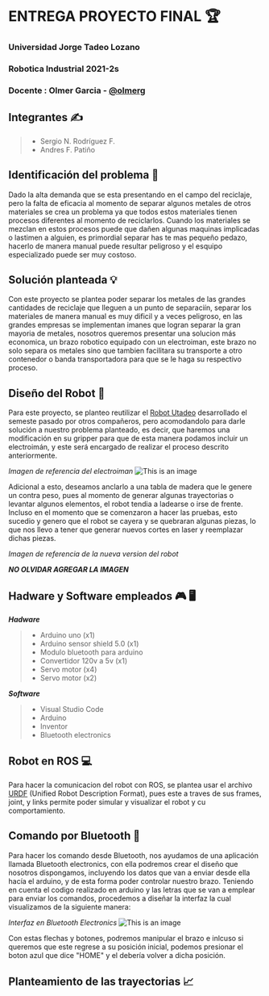# ENTREGA PROYECTO FINAL :trophy:

### Universidad Jorge Tadeo Lozano 
### Robotica Industrial 2021-2s
### Docente : Olmer Garcia - [@olmerg](https://github.com/olmerg)  
## Integrantes :writing_hand:
> - Sergio N. Rodríguez F.
> - Andres F. Patiño 
## Identificación del problema :mag_right:
Dado la alta demanda que se esta presentando en el campo del reciclaje, pero la falta de eficacia al momento de separar algunos metales de otros materiales se crea un problema ya que todos estos materiales tienen procesos diferentes al momento de reciclarlos. Cuando los materiales se mezclan en estos procesos puede que dañen algunas maquinas implicadas o lastimen a alguien, es primordial separar has te mas pequeño pedazo, hacerlo de manera manual puede resultar peligroso y el esquipo especializado puede ser muy costoso.
## Solución planteada :bulb:
Con este proyecto se plantea poder separar los metales de las grandes cantidades de reciclaje que lleguen a un punto de separaciín, separar los materiales de manera manual es muy dificil y a veces peligroso, en las grandes empresas se implementan imanes que logran separar la gran mayoria de metales, nosotros queremos presentar una solucion más economica, un brazo robotico equipado con un electroiman, este brazo no solo separa os metales sino que tambien facilitara su transporte a otro contenedor o banda transportadora para que se le haga su respectivo proceso. 
## Diseño del Robot :robot:
Para este proyecto, se planteo reutilizar el [Robot Utadeo](https://github.com/olmerg/rtb_serial_robot/tree/main/RobotUtadeo/urdf) desarrollado el semeste pasado por otros compañeros, pero acomodandolo para darle solución a nuestro problema planteado, es decir, que haremos una modificación en su gripper para que de esta manera podamos incluir un electroimán, y este será encargado de realizar el proceso descrito anteriormente. 

*Imagen de referencia del electroiman* 
![This is an image](https://www.hwlibre.com/wp-content/uploads/2020/01/electroiman.jpg) 

Adicional a esto, deseamos anclarlo a una tabla de madera que le genere un contra peso, pues al momento de generar algunas trayectorias o levantar algunos elementos, el robot tendia a ladearse o irse de frente. Incluso en el momento que se comenzaron a hacer las pruebas, esto sucedio y genero que el robot se cayera y se quebraran algunas piezas, lo que nos llevo a tener que generar nuevos cortes en laser y reemplazar dichas piezas.

*Imagen de referencia de la nueva version del robot* 

***NO OLVIDAR AGREGAR LA IMAGEN***
## Hadware y Software empleados :video_game: :desktop_computer:
***Hadware***
> - Arduino uno (x1)
> - Arduino sensor shield 5.0 (x1)
> - Modulo bluetooth para arduino 
> - Convertidor 120v a 5v (x1)
> - Servo motor (x4)
> - Servo motor (x2)

***Software***
> - Visual Studio Code
> - Arduino
> - Inventor
> - Bluetooth electronics
## Robot en ROS :computer:
Para hacer la comunicacion del robot con ROS, se plantea usar el archivo [URDF](https://github.com/olmerg/rtb_serial_robot/tree/main/SNRF/URDF)  (Unified Robot Description Format), pues este a traves de sus frames, joint, y links permite poder simular y visualizar el robot y cu comportamiento.
## Comando por Bluetooth :iphone:
Para hacer los comando desde Bluetooth, nos ayudamos de una aplicación llamada Bluetooth electronics, con ella podremos crear el diseño que nosotros dispongamos, incluyendo los datos que van a enviar desde ella hacía el arduino, y de esta forma poder controlar nuestro brazo. 
Teniendo en cuenta el codigo realizado en arduino y las letras que se van a emplear para enviar los comandos, procedemos a diseñar la interfaz la cual visualizamos de la siguiente manera:

*Interfaz en Bluetooth Electronics* 
![This is an image](https://github.com/olmerg/rtb_serial_robot/blob/4afb454277e984d69e93cb750831d621d27ca72c/RobotUTadeo_V2/Imagenes/InterfazBluetooth.jpg )

Con estas flechas y botones, podremos manipular el brazo e inlcuso si queremos que este regrese a su posición inicial, podemos presionar el boton azul que dice "HOME" y el debería volver a dicha posición.
## Planteamiento de las trayectorias :chart_with_upwards_trend:
